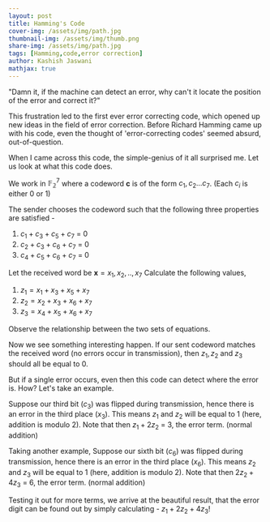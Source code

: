 ```yaml
---
layout: post
title: Hamming's Code
cover-img: /assets/img/path.jpg
thumbnail-img: /assets/img/thumb.png
share-img: /assets/img/path.jpg
tags: [Hamming,code,error correction]
author: Kashish Jaswani
mathjax: true
---
```

"Damn it, if the machine can detect an error, why can't it locate the position of the error and correct it?"

This frustration led to the first ever error correcting code, which opened up new ideas in the field of error correction.
Before Richard Hamming came up with his code, even the thought of 'error-correcting codes' seemed absurd, out-of-question. 

When I came across this code, the simple-genius of it all surprised me. Let us look at what this code does.

We work in $\mathbb{F_2}^{7}$ where a codeword $\textbf{c}$ is of the form ${c_1,c_2...c_7}$. 
(Each $c_i$ is either 0 or 1)

The sender chooses the codeword such that the following three properties are satisfied - 
1. $c_1 + c_3 + c_5 + c_7$ = 0
2. $c_2 + c_3 + c_6 + c_7$ = 0
3. $c_4 + c_5 + c_6 + c_7$ = 0

Let the received word be $\textbf{x} = {x_1,x_2,..,x_7}$
Calculate the following values,
1. $z_1 = x_1 + x_3 + x_5 + x_7$
2. $z_2 = x_2 + x_3 + x_6 + x_7$
3. $z_3 = x_4 + x_5 + x_6 + x_7$

Observe the relationship between the two sets of equations.

Now we see something interesting happen. If our sent codeword matches the received word (no errors occur in transmission), then $z_1, z_2$ and $z_3$ should all be equal to 0.

But if a single error occurs, even then this code can detect where the error is. How?
Let's take an example.

Suppose our third bit ($c_3$) was flipped during transmission, hence there is an error in the third place ($x_3$).
This means $z_1$ and $z_2$ will be equal to 1 (here, addition is modulo 2). 
Note that then $z_1 + 2z_2$ = 3, the error term. (normal addition)

Taking another example, 
Suppose our sixth bit ($c_6$) was flipped during transmission, hence there is an error in the third place ($x_6$).
This means $z_2$ and $z_3$ will be equal to 1 (here, addition is modulo 2). 
Note that then $2z_2 + 4z_3$ = 6, the error term. (normal addition)

Testing it out for more terms, we arrive at the beautiful result, that the error digit can be found out by simply calculating -
$z_1 + 2z_2 + 4z_3$!
